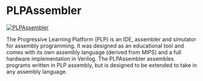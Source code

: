 # PLPAssembler
[![PLPAssembler](https://circleci.com/gh/Progressive-Learning-Platform/PLPAssembler.svg?style=shield)](https://app.circleci.com/pipelines/github/Progressive-Learning-Platform/PLPAssembler)

The Progressive Learning Platform (PLP) is an IDE, assembler and simulator for assembly programming. It was designed as an educational tool and comes with its own assembly language (derived from MIPS) and a full hardware implementation in Verilog. The PLPAssembler assembles programs written in PLP assembly, but is designed to be extended to take in any assembly language. 
